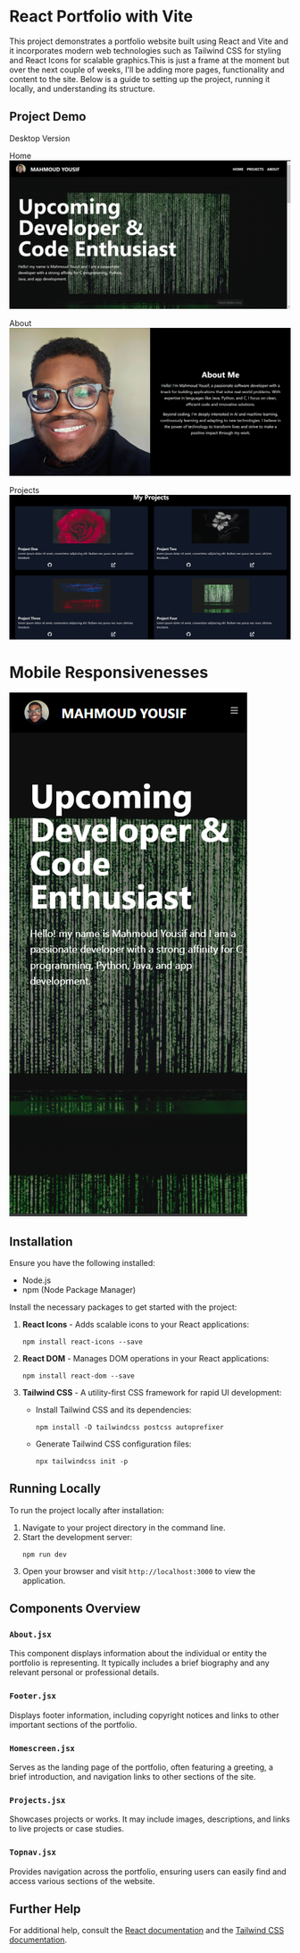 # React Portfolio with Vite

This project demonstrates a portfolio website built using React and Vite and it incorporates modern web technologies such as Tailwind CSS for styling and React Icons for scalable graphics.This is just a frame at the moment but over the next couple of weeks, I'll be adding more pages, functionality and content to the site. Below is a guide to setting up the project, running it locally, and understanding its structure.

## Project Demo

Desktop Version

Home
![Upcoming Developer & Code Enthusiast](Portfolio_Vite/src/assets/image.png)


About
![Upcoming Developer & Code Enthusiast](Portfolio_Vite/src/assets/About.png)


Projects
![Upcoming Developer & Code Enthusiast](Portfolio_Vite/src/assets/Projects.png)


# Mobile Responsivenesses

![Upcoming Developer & Code Enthusiast](Portfolio_Vite/src/assets/Mobile.png)


## Installation

Ensure you have the following installed:
- Node.js
- npm (Node Package Manager)


Install the necessary packages to get started with the project:

1. **React Icons** - Adds scalable icons to your React applications:
   ```
   npm install react-icons --save
   ```

2. **React DOM** - Manages DOM operations in your React applications:
   ```
   npm install react-dom --save
   ```

3. **Tailwind CSS** - A utility-first CSS framework for rapid UI development:
   - Install Tailwind CSS and its dependencies:
     ```
     npm install -D tailwindcss postcss autoprefixer
     ```
   - Generate Tailwind CSS configuration files:
     ```
     npx tailwindcss init -p
     ```

## Running Locally

To run the project locally after installation:
1. Navigate to your project directory in the command line.
2. Start the development server:
   ```
   npm run dev
   ```
3. Open your browser and visit `http://localhost:3000` to view the application.

## Components Overview

### `About.jsx`

This component displays information about the individual or entity the portfolio is representing. It typically includes a brief biography and any relevant personal or professional details.

### `Footer.jsx`

Displays footer information, including copyright notices and links to other important sections of the portfolio.

### `Homescreen.jsx`

Serves as the landing page of the portfolio, often featuring a greeting, a brief introduction, and navigation links to other sections of the site.

### `Projects.jsx`

Showcases projects or works. It may include images, descriptions, and links to live projects or case studies.

### `Topnav.jsx`

Provides navigation across the portfolio, ensuring users can easily find and access various sections of the website.

## Further Help

For additional help, consult the [React documentation](https://reactjs.org/) and the [Tailwind CSS documentation](https://tailwindcss.com/docs).
